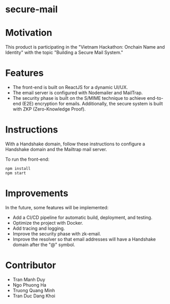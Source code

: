 # secure-mail

# **Motivation**

This product is participating in the "Vietnam Hackathon: Onchain Name and Identity" with the topic "Building a Secure Mail System."

# **Features**

- The front-end is built on ReactJS for a dynamic UI/UX.
- The email server is configured with Nodemailer and MailTrap.
- The security phase is built on the S/MIME technique to achieve end-to-end (E2E) encryption for emails. Additionally, the secure system is built with ZKP (Zero-Knowledge Proof).

# **Instructions**

With a Handshake domain, follow these instructions to configure a Handshake domain and the Mailtrap mail server.

To run the front-end:

```
npm install
npm start
```

# **Improvements**

In the future, some features will be implemented:

- Add a CI/CD pipeline for automatic build, deployment, and testing.
- Optimize the project with Docker.
- Add tracing and logging.
- Improve the security phase with zk-email.
- Improve the resolver so that email addresses will have a Handshake domain after the "@" symbol.

# **Contributor**
- Tran Manh Duy
- Ngo Phuong Ha
- Truong Quang Minh
- Tran Duc Dang Khoi
